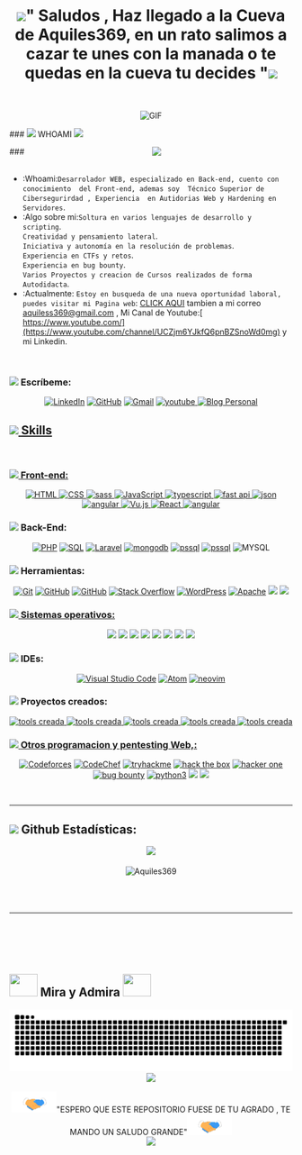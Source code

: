 <h1 align="center"><img height="40" src="https://media.giphy.com/media/MBOrIDjqIfIgQycbvS/giphy.gif?cid=790b76116h2bhy98134wfc198wbmnpqk4v8klubts7mk9pud&ep=v1_stickers_search&rid=giphy.gif&ct=s">" Saludos , Haz llegado a la Cueva de Aquiles369, en un rato salimos a cazar te unes con la manada o te quedas en la cueva tu decides "<img height="35" src="https://media.giphy.com/media/MBOrIDjqIfIgQycbvS/giphy.gif?cid=790b76116h2bhy98134wfc198wbmnpqk4v8klubts7mk9pud&ep=v1_stickers_search&rid=giphy.gif&ct=s"></h1>

<br>

<p align="center">
 <img  height="470rem" alt="GIF" src="https://media.giphy.com/media/3iyKHMIKg5VWG6qHUm/giphy.gif?cid=790b76110snsqzg6r51pc0qfifkl311fen0xhy2h2hik7pj3&ep=v1_stickers_search&rid=giphy.gif&ct=s"/>
</p>


###<picture> <img src="https://media.giphy.com/media/v1.Y2lkPTc5MGI3NjExNmgyYmh5OTgxMzR3ZmMxOTh3Ym1ucHFrNHY4a2x1YnRzN21rOXB1ZCZlcD12MV9zdGlja2Vyc19zZWFyY2gmY3Q9cw/13uNz6hqdlwxwc/giphy.gif" width="50px"> </picture> WHOAMI <img src="https://media.giphy.com/media/v1.Y2lkPTc5MGI3NjExNmgyYmh5OTgxMzR3ZmMxOTh3Ym1ucHFrNHY4a2x1YnRzN21rOXB1ZCZlcD12MV9zdGlja2Vyc19zZWFyY2gmY3Q9cw/13uNz6hqdlwxwc/giphy.gif" width="50px"> 

###<picture> <img align="right" src="https://media.giphy.com/media/6GEXBe7Nsde0GTLRbd/giphy.gif?cid=ecf05e47gnr4osrrx5d704w1zujl9k8o5wr7q7ufbvhi9oyw&ep=v1_stickers_search&rid=giphy.gif&ct=s"  width = 250px  high ="200px"></picture>
<br><br> 


- :Whoami:`Desarrolador WEB, especializado en Back-end, cuento con conocimiento  del Front-end, ademas soy  Técnico Superior de Cibersegurirdad , Experiencia  en Autidorias Web y Hardening en Servidores`.
- :Algo sobre mi:`Soltura en varios lenguajes de desarrollo y scripting`.<br>
  `Creatividad y pensamiento lateral`.<br>
  `Iniciativa y autonomía en la resolución de problemas`.<br>
  `Experiencia en CTFs y retos`.<br>
  `Experiencia en bug bounty`.<br>
  `Varios Proyectos y creacion de Cursos realizados de forma Autodidacta`.<br>
- :Actualmente: `Estoy en busqueda de una nueva oportunidad laboral, puedes visitar mi Pagina web`: [CLICK AQUI](https://aquiles-1.gitbook.io/aquiles/readme/todos-los-modulos) tambien a mi correo aquiless369@gmail.com , Mi Canal de Youtube:[ https://www.youtube.com/](https://www.youtube.com/channel/UCZjm6YJkfQ6pnBZSnoWd0mg) y mi Linkedin.
<br>


### <picture> <img src="https://media.giphy.com/media/v1.Y2lkPTc5MGI3NjExMzA5aHIweWk1dmw1cWIzbHcyZWJqOGtnZGNwajQycHdwdjNqY3IxOSZlcD12MV9zdGlja2Vyc19zZWFyY2gmY3Q9cw/MBCGHSfJTs53LsKC9a/giphy.gif" width ="50" > </picture> Escríbeme:
<p align="center">
	<a href="https://www.linkedin.com/in/Aquiles369/"><img src="https://img.shields.io/badge/linkedin-%230A66C2.svg?style=plastic&logo=linkedin&logoColor=white" alt="LinkedIn"/></a>
	<a href="https://github.com/Aquiles369"><img src="https://img.shields.io/badge/github-%23181717.svg?style=plastic&logo=github&logoColor=white" alt="GitHub"/></a>
 <a href="aquiless369@gmail.com"><img img src="https://img.shields.io/badge/gmail-%23EA4335.svg?style=plastic&logo=gmail&logoColor=white" alt="Gmail"/></a>
 <a href="https://www.youtube.com/channel/UCZjm6YJkfQ6pnBZSnoWd0mg"><img alt="youtube" src="https://img.shields.io/badge/youtube-ff4500?logo=youtube&logoColor=#0000ff&style=flat">
 <a href="https://aquiles-1.gitbook.io/aquiles/readme/todos-los-modulos"><img alt="Blog Personal" src="https://img.shields.io/badge/Mi%20Pagina%20Web-yelow">

  

	
</p>

## <img src="https://media2.giphy.com/media/QssGEmpkyEOhBCb7e1/giphy.gif?cid=ecf05e47a0n3gi1bfqntqmob8g9aid1oyj2wr3ds3mg700bl&rid=giphy.gif" width ="55"> Skills

<br>
 
### <picture> <img src = "https://media.giphy.com/media/f7omQNmgiyjj5sffvZ/giphy.gif?cid=790b7611nwph2rn2dqk1qste06iwfgginyl94pkz857fzs95&ep=v1_stickers_search&rid=giphy.gif&ct=s" width = 50px>  </picture> Front-end:
<p align="center"> 
  <a href="https://www.w3.org/html/" target="_blank"> 
   <img alt="HTML" src="https://img.shields.io/badge/HTML5%20-%23E34F26.svg?style=plastic&logo=html5&logoColor=white">
  </a>   
  <a href="https://www.w3schools.com/css/" target="_blank">
    <img alt="CSS" src="https://img.shields.io/badge/CSS3-1572B6?logo=css3&logoColor=fff&style=flat">
  </a> 
 <a href="https://www.w3schools.com/css/" target="_blank">
    <img alt="sass" src="https://img.shields.io/badge/Sass-E34F26?logo=Sass&logoColor=fff&style=flat">
  </a> 
  <a href="https://developer.mozilla.org/en-US/docs/Web/JavaScript" target="_blank"> 
     <img alt="JavaScript" src="https://img.shields.io/badge/JavaScript%20-%23F7DF1E.svg?style=plastic&logo=javascript&logoColor=black">
   </a>
	<a href="https://www.w3schools.com/css/" target="_blank">
    <img alt="typescript" src="https://img.shields.io/badge/typescript-800000?logo=typescript&logoColor=#0000ff&style=flat">
  </a> 	
<a href="https://www.sql.com/" target="_blank"> 
    <img alt="fast api" src="https://img.shields.io/badge/fastapi-483d8b?logo=fastapi&logoColor=#0000ff&style=flat">
  </a> 
	<a href="https://www.w3schools.com/css/" target="_blank">
    <img alt="json" src="https://img.shields.io/badge/json-800000?logo=json&logoColor=#0000ff&style=flat">
  </a> 	
	<a href="https://developer.mozilla.org/en-US/docs/Web/JavaScript" target="_blank"> 
     <img alt="angular" src="https://img.shields.io/badge/angular-708090?logo=angular&logoColor=#0000ff&style=flat">
   </a>
<a href="https://developer.mozilla.org/en-US/docs/Web/JavaScript" target="_blank"> 
     <img alt="Vu.js" src="https://img.shields.io/badge/Vue.js-c71585?logo=Vue.js&logoColor=#0000ff&style=flat">
   </a>
 <a href="https://www.python.org" target="_blank">
    <img alt="React" src="https://img.shields.io/badge/react-%2361DAFB.svg?style=plastic&logo=React&logoColor=black">
  </a>
	<a href="https://developer.mozilla.org/en-US/docs/Web/JavaScript" target="_blank"> 
     <img alt="angular" src="https://img.shields.io/badge/Normalize.css-00ced1?logo=Normalize.css&logoColor=#0000ff&style=flat">
   </a>
</p>

 ### <picture> <img src = "https://media.giphy.com/media/kXixecGzl2gBlpO4SQ/giphy.gif?cid=ecf05e477snyksk2dlgeyjc8956rzpan4tnh3tvu0ecyd684&ep=v1_stickers_search&rid=giphy.gif&ct=s" width = 60px>  </picture> Back-End:
 <p align="center">
	<a href="https://www.php.net/"><img alt="PHP" src="https://img.shields.io/badge/PHP-14354C.svg?logo=php&logoColor=white&color=mediumpurple"></a>
 	<a href="https://www.mysql.com/"><img alt="SQL" src="https://custom-icon-badges.herokuapp.com/badge/SQL-025E8C.svg?logo=database&logoColor=white"></a>
  	<a href="https://laravel.com/"><img alt="Laravel" src="https://img.shields.io/badge/Laravel-14354C.svg?logo=laravel&logoColor=black&color=orangered"></a>
        <a href="https://mongodb.com/"><img alt="mongodb" src="https://img.shields.io/badge/mongodb-ff00ff?logo=mongodb&logoColor=#ff00ff&style=flat"></a>
        <a href="https://laravel.com/"><img alt="pssql" src="https://img.shields.io/badge/PostgreSQL-ffff00?logo=PostgreSQL&logoColor=#0000ff&style=flat"></a>
        <a href="https://laravel.com/"><img alt="pssql" src="https://img.shields.io/badge/symfony-1e90ff?logo=symfony&logoColor=#0000ff&style=flat"></a>
    <img alt="MYSQL" src="http://img.shields.io/badge/-Mysql-white?style=flat-square&logo=mysql"></a> 	


   
   

 
 </p>

 ### <picture> <img src = "https://media.giphy.com/media/USsjB3PDaBmFMTVXmp/giphy.gif?cid=ecf05e47knf19rhgopqtcj33ewbk5qis3qjlyepl1ddu43q2&ep=v1_stickers_search&rid=giphy.gif&ct=s" width = 50px>  </picture> Herramientas:
 
<p align="center">
     <a href="#"><img alt="Git" src="https://img.shields.io/badge/Git%20-%23F05033.svg?style=plastic&logo=git&logoColor=white"></a>
     <a href="#"><img alt="GitHub" src="https://img.shields.io/badge/gitlab-00008b?logo=gitlab&logoColor=#0000ff&style=flat"></a>
     <a href="https://github.com/Aquiles369"><img src="https://img.shields.io/badge/github-%23181717.svg?style=plastic&logo=github&logoColor=white" alt="GitHub"/></a>
     <a href="#"><img alt="Stack Overflow" src="https://img.shields.io/badge/-Stack%20Overflow-FE7A16?style=plastic&logo=stack-overflow&logoColor=white"></a>
     <a href="#"><img alt="WordPress" src="https://img.shields.io/badge/WordPress-21759B?logo=wordpress&logoColor=fff&style=flat"></a>
     <a href="#"><img alt="Apache" src="https://img.shields.io/badge/apache-cd5c5c?logo=apache&logoColor=#0000ff&style=flat"></a>
     <a href="#"><img src="https://img.shields.io/badge/burpsuite-faebd7?logo=burpsuite&logoColor=#0000ff&style=flat" /></a>
     <a href="#"><img src="https://img.shields.io/badge/Docker-dc143c?logo=Docker&logoColor=#FF5733&style=flat"></a>
     <a href="https://www.w3schools.com/css/" target="_blank">	


         





</p>


 ### <picture> <img src = "https://github.com/7oSkaaa/7oSkaaa/blob/main/Images/OS.gif?raw=true" width = 50px>  </picture> Sistemas operativos:
 
<p align="center">
    <a href="#"><img src="https://img.shields.io/badge/Linux-FCC624?style=plastic&logo=linux&logoColor=black"></a>
    <a href="#"><img src="https://img.shields.io/badge/Ubuntu-E95420?style=plastic&logo=ubuntu&logoColor=white"></a>
    <a href="#"><img src="https://img.shields.io/badge/Windows-0078D6?style=plastic&logo=windows&logoColor=white"></a>
    <a href="#"><img src="https://img.shields.io/badge/Arch%20Linux-1793D1?logo=archlinux&logoColor=fff&style=flat" /></a>
    <a href="#"><img src="https://img.shields.io/badge/manjaro-%2335BF5C.svg?&style=plastic&logo=manjaro&logoColor=white" /></a>
    <a href="#"><img src="https://img.shields.io/badge/Kali%20Linux-%23181717.svg?style=plastic&logo=Kali%20Linux&logoColor=blue" /></a>
    <a href="#"><img src="https://img.shields.io/badge/debian-20b2aa?logo=debian&logoColor=#0000ff&style=flat" /></a>
    <a href="#"><img src="https://img.shields.io/badge/linuxmint-e0ffff?logo=linuxmint&logoColor=#0000ff&style=flat"></a>
    <a href="https://img.shields.io/badge/GNU%20Bash-4EAA25?logo=gnubash&logoColor=fff&style=flat"></a>



</p>

 ### <picture> <img src = "https://media.giphy.com/media/t2PKZeyIhsMCHqvAt4/giphy.gif?cid=ecf05e47pxutubrdawgdx04ijl2rkpgqdm7qgra8gtmsqxt8&ep=v1_gifs_related&rid=giphy.gif&ct=s" width = 50px>  </picture> IDEs:
 
<p align="center">
    <a href="#"><img alt="Visual Studio Code" src="https://img.shields.io/badge/Visual%20Studio%20Code-0078d7.svg?style=plastic&logo=visual-studio-code&logoColor=white"></a>
    <a href="#"><img alt="Atom" src="https://img.shields.io/badge/atom-%2366595C.svg?&style=plastic&logo=atom&logoColor=white" /></a>
        <a href="#"><img alt="neovim" src="https://img.shields.io/badge/neovim-f0ffff?logo=neovim&logoColor=#0000ff&style=flat" /></a>


 
 ### <picture> <img src = "https://media.giphy.com/media/YRMb6dd7zprS00JdGZ/giphy.gif?cid=790b7611ulp5z0z3f36wf01xw5lyuq336yd8iln1f01aoxdv&ep=v1_stickers_search&rid=giphy.gif&ct=s" width = 50px>  </picture> Proyectos creados:
 <p align="center">
 	 <a href="https://github.com/Aquiles369/FLDSMDFR"><img alt="tools creada" src="https://img.shields.io/badge/FLDSMDFR-ff4500?logo=FLDSMDFR&logoColor=#0000ff&style=flat"> 
   	<a href="https://github.com/Aquiles369/Bug_Bounty_IA_ari"><img alt="tools creada" src="https://img.shields.io/badge/Bug_Bounty_IA_ari-f70606?logo=Bug_Bounty_IA_ari&logoColor=#f70606&style=flat">
    	<a href="https://github.com/Aquiles369/CIBERSEGURIDAD.TODOS-LOS-PDF"><img alt="tools creada" src="https://img.shields.io/badge/CIBERSEGURIDAD_TODOS_LOS_PDF-0615f7?logo=Bug_Bounty_IA_ari&logoColor=#0615f7&style=flat">
     	<a href="https://github.com/Aquiles369/Cursos-de-Youtube"><img alt="tools creada" src="https://img.shields.io/badge/Cursos_de_Youtube-bd06f7?logo=Bug_Bounty_IA_ari&logoColor=#bd06f7&style=flat">
      	<a href="https://aquiles-1.gitbook.io/aquiles/readme/todos-los-modulos"><img alt="tools creada" src="https://img.shields.io/badge/Blog-ff8000?logo=Blog&logoColor=#ff8000&style=flat">

   
 ### <picture> <img src = "https://media.giphy.com/media/ZJZS4VPcjlZtKwuX5n/giphy.gif?cid=ecf05e477xjywa9mumzmpx8a7wy3r0ywjogc5fmfasmcerp9&ep=v1_stickers_search&rid=giphy.gif&ct=s" width = 50px>  </picture> Otros programacion y pentesting Web,:
 
<p align="center">
    <a href="#"><img alt = "Codeforces" src="https://img.shields.io/badge/codeforces%20-%231F8ACB.svg?style=plastic&logo=codeforces&logoColor=white" /></a>	
    <a href="#"><img alt = "CodeChef" src="https://img.shields.io/badge/codechef-%235B4638.svg?style=plastic&logo=codechef&logoColor=white" /></a>
    <a href="#"><img alt = "tryhackme" src="https://img.shields.io/badge/tryhackme-008000?logo=tryhackme&logoColor=#0000ff&style=flat" /></a>
    <a href="#"><img alt = "hack the box " src="https://img.shields.io/badge/hackthebox-fff8dc?logo=hackthebox&logoColor=#0000ff&style=flat" /></a>
    <a href="#"><img alt = "hacker one " src="https://img.shields.io/badge/hackerone-dc143c?logo=hackerone&logoColor=#0000ff&style=flat" /></a>
    <a href="#"><img alt = "bug bounty " src="https://img.shields.io/badge/Open%20Bug%20Bounty-00008b?logo=Open%20Bug%20Bounty&logoColor=#0000ff&style=flat" /></a>
    <a href="#"><img alt = "python3 " src="https://img.shields.io/badge/python3-dc143c?logo=python3&logoColor=#0000ff&style=flat" /></a>
    <a href="#"><img src="https://img.shields.io/badge/GNU%20Bash-800080?logo=GNU%20Bash&logoColor=#0000ff&style=flat"></a>
    <a href="#"><img src="https://img.shields.io/badge/hardening_Servidores-dc143c?logo=hardening_Servidores&logoColor=#FF5733&style=flat"></a>
   

 



</p>
</p>

<br> 

---

## <picture> <img src = "https://github.com/7oSkaaa/7oSkaaa/blob/main/Images/Statistics.gif?raw=true" width = 50px>  </picture> Github Estadísticas:
<div align="center">
<a href="https://github.com/Aquiles369/">
  <img src="https://github-readme-stats.vercel.app/api?username=Aquiles369&include_all_commits=true&count_private=true&show_icons=true&line_height=20&title_color=7A7ADB&icon_color=2234AE&text_color=D3D3D3&bg_color=0,000000,130F40" width="450"/> 
</a></br></br>

 <img src="https://github-readme-stats.vercel.app/api/top-langs?username=Aquiles369&show_icons=true&locale=en&layout=compact&line_height=20&title_color=7A7ADB&icon_color=2234AE&text_color=D3D3D3&bg_color=0,000000,130F40" width="375"  alt="Aquiles369"/>
</div>

<br>
<br>
<br>

-----

<br>




</br></br>
	
## <img height="40" src="https://media.giphy.com/media/52zh6jYeomPlPPRwhn/giphy.gif?cid=ecf05e476a2pqwp1isxsv9vvc1a4rzqumiumu46p4ghzv3d7&ep=v1_gifs_related&rid=giphy.gif&ct=s" width ="50px"> Mira y Admira <img height="40" src="https://media.giphy.com/media/52zh6jYeomPlPPRwhn/giphy.gif?cid=ecf05e476a2pqwp1isxsv9vvc1a4rzqumiumu46p4ghzv3d7&ep=v1_gifs_related&rid=giphy.gif&ct=s"  width ="50px">
	
<p align = "center">
	<img src = "https://github.com/7oSkaaa/7oSkaaa/blob/output/github-contribution-grid-snake.svg?" alt = "Snake Game"/>
	<img src="https://user-images.githubusercontent.com/73097560/115834477-dbab4500-a447-11eb-908a-139a6edaec5c.gif"> 
</p>
<p align="center">
<img src="https://github.com/0xAbdulKhalid/0xAbdulKhalid/raw/main/assets/mdImages/handshake.gif" width ="80">"ESPERO QUE ESTE REPOSITORIO  FUESE DE TU AGRADO , TE MANDO UN SALUDO GRANDE"<img src="https://github.com/0xAbdulKhalid/0xAbdulKhalid/raw/main/assets/mdImages/handshake.gif" width ="80">
	<br>
	<img src="https://user-images.githubusercontent.com/73097560/115834477-dbab4500-a447-11eb-908a-139a6edaec5c.gif"> 
</p>
